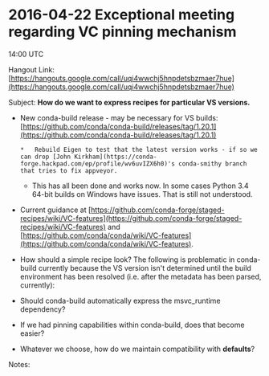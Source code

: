 # 2016-04-22 Exceptional meeting regarding VC pinning mechanism

14:00 UTC

Hangout Link: [](https://hangouts.google.com/call/uqi4wwchj5hnpdetsbzmaer7hue)[https://hangouts.google.com/call/uqi4wwchj5hnpdetsbzmaer7hue](https://hangouts.google.com/call/uqi4wwchj5hnpdetsbzmaer7hue)

Subject: **How do we want to express recipes for particular VS versions.**

*   New conda-build release - may be necessary for VS builds: [](https://github.com/conda/conda-build/releases/tag/1.20.1)[https://github.com/conda/conda-build/releases/tag/1.20.1](https://github.com/conda/conda-build/releases/tag/1.20.1)

        *   Rebuild Eigen to test that the latest version works - if so we can drop [John Kirkham](https://conda-forge.hackpad.com/ep/profile/wv6uvIZX6h0)'s conda-smithy branch that tries to fix appveyor.
    *   This has all been done and works now. In some cases Python 3.4 64-bit  builds on Windows have issues. That is still not understood.

*   Current guidance at [](https://github.com/conda-forge/staged-recipes/wiki/VC-features)[https://github.com/conda-forge/staged-recipes/wiki/VC-features](https://github.com/conda-forge/staged-recipes/wiki/VC-features) and [](https://github.com/conda/conda/wiki/VC-features)[https://github.com/conda/conda/wiki/VC-features](https://github.com/conda/conda/wiki/VC-features). 
*   How   should a simple recipe look? The following is problematic in   conda-build currently because the VS version isn't determined until the   build environment has been resolved (i.e. after the metadata has been   parsed, currently):

*   Should conda-build automatically express the msvc_runtime dependency?
*   If we had pinning capabilities within conda-build, does that become easier?
*   Whatever we choose, how do we maintain compatibility with **defaults**?

Notes:

